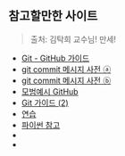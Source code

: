 ## 참고할만한 사이트 

> 출처: 김탁희 교수님! 만세!



- [Git - GitHub 가이드](https://git-scm.com/book/ko/v2/GitHub-GitHub-프로젝트-관리하기)
- [git commit 메시지 사전 ⓐ](https://blog.ull.im/engineering/2019/03/10/logs-on-git.html)
- [git commit 메시지 사전 ⓑ](https://meetup.toast.com/posts/106)
- [모범예시 GitHub ](https://github.com/namjunemy/TIL)
- [Git 가이드 (2)](https://codechacha.com/ko/git-delete-add-remote/)
- [연습](https://www.speedcoder.net/lessons/custom/1/python/%ED%8C%8C%EC%9D%B4%EC%8D%AC/1/)
-  [파이썬 참고](https://docs.python.org/ko/3/library/random.html?highlight=random#random.sample)
-  
-  
